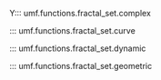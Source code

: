 Y::: umf.functions.fractal_set.complex

::: umf.functions.fractal_set.curve

::: umf.functions.fractal_set.dynamic

::: umf.functions.fractal_set.geometric
